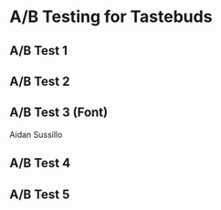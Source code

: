 # A/B Testing for Tastebuds

## A/B Test 1

## A/B Test 2

## A/B Test 3 (Font)
Aidan Sussillo

## A/B Test 4

## A/B Test 5



